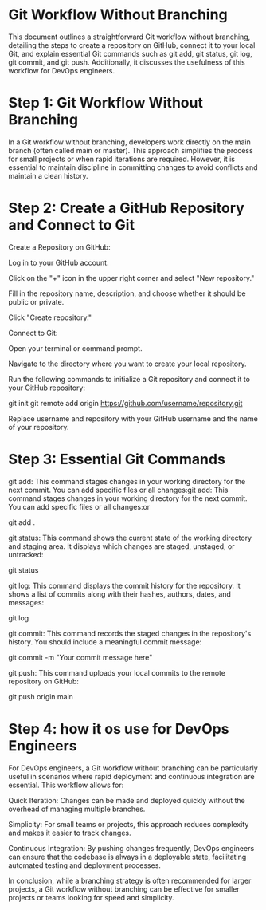# Git Workflow Without Branching



This document outlines a straightforward Git workflow without branching, detailing the steps to create a repository on GitHub, connect it to your local Git, and explain essential Git commands such as git add, git status, git log, git commit, and git push. Additionally, it discusses the usefulness of this workflow for DevOps engineers.



# Step 1: Git Workflow Without Branching



In a Git workflow without branching, developers work directly on the main branch (often called main or master). This approach simplifies the process for small projects or when rapid iterations are required. However, it is essential to maintain discipline in committing changes to avoid conflicts and maintain a clean history.



# Step 2: Create a GitHub Repository and Connect to Git







Create a Repository on GitHub:





Log in to your GitHub account.



Click on the "+" icon in the upper right corner and select "New repository."



Fill in the repository name, description, and choose whether it should be public or private.



Click "Create repository."







Connect to Git:





Open your terminal or command prompt.



Navigate to the directory where you want to create your local repository.



Run the following commands to initialize a Git repository and connect it to your GitHub repository:


git init
git remote add origin https://github.com/username/repository.git




Replace username and repository with your GitHub username and the name of your repository.



# Step 3: Essential Git Commands







git add: This command stages changes in your working directory for the next commit. You can add specific files or all changes:git add: This command stages changes in your working directory for the next commit. You can add specific files or all changes:or


git add .








git status: This command shows the current state of the working directory and staging area. It displays which changes are staged, unstaged, or untracked:


git status








git log: This command displays the commit history for the repository. It shows a list of commits along with their hashes, authors, dates, and messages:


git log








git commit: This command records the staged changes in the repository's history. You should include a meaningful commit message:


git commit -m "Your commit message here"








git push: This command uploads your local commits to the remote repository on GitHub:


git push origin main




# Step 4: how it os use for DevOps Engineers



For DevOps engineers, a Git workflow without branching can be particularly useful in scenarios where rapid deployment and continuous integration are essential. This workflow allows for:







Quick Iteration: Changes can be made and deployed quickly without the overhead of managing multiple branches.



Simplicity: For small teams or projects, this approach reduces complexity and makes it easier to track changes.



Continuous Integration: By pushing changes frequently, DevOps engineers can ensure that the codebase is always in a deployable state, facilitating automated testing and deployment processes.



In conclusion, while a branching strategy is often recommended for larger projects, a Git workflow without branching can be effective for smaller projects or teams looking for speed and simplicity.
